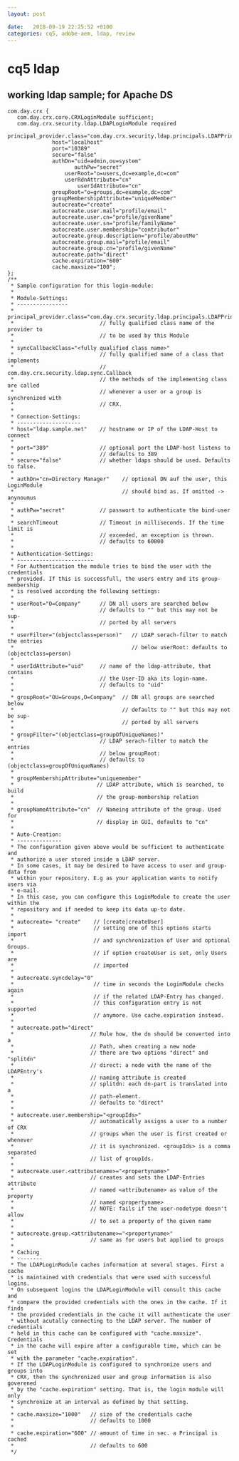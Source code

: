 ```yaml
---
layout: post

date:   2018-09-19 22:25:52 +0100
categories: cq5, adobe-aem, ldap, review
---
```

cq5 ldap
========

working ldap sample; for Apache DS
----------------------------------

    com.day.crx {
       com.day.crx.core.CRXLoginModule sufficient;
       com.day.crx.security.ldap.LDAPLoginModule required
                  principal_provider.class="com.day.crx.security.ldap.principals.LDAPPrincipalProvider"
                  host="localhost"
                  port="10389"
                  secure="false"
                  authDn="uid=admin,ou=system"
                         authPw="secret"
                      userRoot="o=users,dc=example,dc=com"
                      userRdnAttribute="cn"
                          userIdAttribute="cn"
                  groupRoot="o=groups,dc=example,dc=com"
                  groupMembershipAttribute="uniqueMember"
                  autocreate="create"
                  autocreate.user.mail="profile/email"
                  autocreate.user.cn="profile/givenName"
                  autocreate.user.sn="profile/familyName"
                  autocreate.user.membership="contributor"
                  autocreate.group.description="profile/aboutMe"
                  autocreate.group.mail="profile/email"
                  autocreate.group.cn="profile/givenName"
                  autocreate.path="direct"
                  cache.expiration="600"
                  cache.maxsize="100";
    };
    /**
     * Sample configuration for this login-module:
     *
     * Module-Settings:
     * ----------------
     * principal_provider.class="com.day.crx.security.ldap.principals.LDAPPrincipalProvider"
     *                           // fully qualified class name of the provider to
     *                           // to be used by this Module
     *
     * syncCallbackClass="<fully qualified class name>"
     *                           // fully qualified name of a class that implements
     *                           // com.day.crx.security.ldap.sync.Callback
     *                           // the methods of the implementing class are called
     *                           // whenever a user or a group is synchronized with
     *                           // CRX.
     *
     * Connection-Settings:
     * --------------------
     * host="ldap.sample.net"    // hostname or IP of the LDAP-Host to connect
     *
     * port="389"                // optional port the LDAP-host listens to
     *                           // defaults to 389
     * secure="false"            // whether ldaps should be used. Defaults to false.
     *
     * authDn="cn=Directory Manager"    // optional DN auf the user, this LoginModule
     *                                  // should bind as. If omitted -> anynoumus
     *
     * authPw="secret"           // passwort to authenticate the bind-user
     *
     * searchTimeout             // Timeout in milliseconds. If the time limit is
     *                           // exceeded, an exception is thrown.
     *                           // defaults to 60000
     *
     * Authentication-Settings:
     * ------------------------
     * For Authentication the module tries to bind the user with the credentials
     * provided. If this is successfull, the users entry and its group-membership
     * is resolved according the following settings:
     *
     * userRoot="O=Company"      // DN all users are searched below
     *                           // defaults to "" but this may not be sup-
     *                           // ported by all servers
     *
     * userFilter="(objectclass=person)"   // LDAP serach-filter to match the entries
     *                                     // below userRoot: defaults to (objectclass=person)
     *
     * userIdAttribute="uid"     // name of the ldap-attribute, that contains
     *                           // the User-ID aka its login-name.
     *                           // defaults to "uid"
     *
     * groupRoot="OU=Groups,O=Company"  // DN all groups are searched below
     *                                  // defaults to "" but this may not be sup-
     *                                  // ported by all servers
     *
     * groupFilter="(objectclass=groupOfUniqueNames)"
     *                           // LDAP serach-filter to match the entries
     *                           // below groupRoot:
     *                           // defaults to (objectclass=groupOfUniqueNames)
     *
     * groupMembershipAttribute="uniquemember"
     *                          // LDAP attribute, which is searched, to build
     *                          // the group-membership relation
     *
     * groupNameAttribute="cn"  // Nameing attribute of the group. Used for
     *                          // display in GUI, defaults to "cn"
     *
     * Auto-Creation:
     * --------------
     * The configuration given above would be sufficient to authenticate and
     * authorize a user stored inside a LDAP server.
     * In some cases, it may be desired to have access to user and group-data from
     * within your repository. E.g as your application wants to notify users via
     * e-mail.
     * In this case, you can configure this LoginModule to create the user within the
     * repository and if needed to keep its data up-to date.
     *
     * autocreate= "create"    // [create|createUser]
     *                         // setting one of this options starts import
     *                         // and synchronization of User and optional Groups.
     *                         // if option createUser is set, only Users are
     *                         // imported
     *
     * autocreate.syncdelay="0"
     *                         // time in seconds the LoginModule checks again
     *                         // if the related LDAP-Entry has changed.
     *                         // this configuration entry is not supported
     *                         // anymore. Use cache.expiration instead.
     *
     * autocreate.path="direct"
     *                        // Rule how, the dn should be converted into a
     *                        // Path, when creating a new node
     *                        // there are two options "direct" and "splitdn"
     *                        // direct: a node with the name of the LDAPEntry's
     *                        // naming attribute is created
     *                        // splitdn: each dn-part is translated into a
     *                        // path-element.
     *                        // defaults to "direct"
     *
     * autocreate.user.membership="<groupIds>"
     *                        // automatically assigns a user to a number of CRX
     *                        // groups when the user is first created or whenever
     *                        // it is synchronized. <groupIds> is a comma separated
     *                        // list of groupIds.
     *
     * autocreate.user.<attributename>="<propertyname>"
     *                        // creates and sets the LDAP-Entries attribute
     *                        // named <attributename> as value of the property
     *                        // named <propertyname>
     *                        // NOTE: fails if the user-nodetype doesn't allow
     *                        // to set a property of the given name
     *
     * autocreate.group.<attributename>="<propertyname>"
     *                        // same as for users but applied to groups
     *
     * Caching
     * --------
     * The LDAPLoginModule caches information at several stages. First a cache
     * is maintained with credentials that were used with successful logins.
     * On subsequent logins the LDAPLoginModule will consult this cache and
     * compare the provided credentials with the ones in the cache. If it finds
     * the provided credentials in the cache it will authenticate the user
     * without acutally connecting to the LDAP server. The number of credentials
     * held in this cache can be configured with "cache.maxsize". Credentials
     * in the cache will expire after a configurable time, which can be set
     * with the parameter "cache.expiration".
     * If the LDAPLoginModule is configured to synchronize users and groups into
     * CRX, then the synchronized user and group information is also goverened
     * by the "cache.expiration" setting. That is, the login module will only
     * synchronize at an interval as defined by that setting.
     *
     * cache.maxsize="1000"   // size of the credentials cache
     *                        // defaults to 1000
     *
     * cache.expiration="600" // amount of time in sec. a Principal is cached
     *                        // defaults to 600
     */
